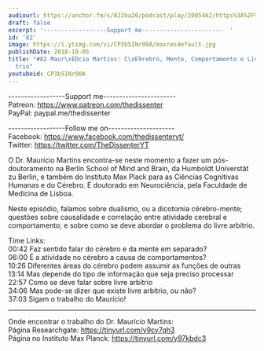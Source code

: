 ```yaml
---
audiourl: https://anchor.fm/s/822ba20/podcast/play/2005462/https%3A%2F%2Fd3ctxlq1ktw2nl.cloudfront.net%2Fproduction%2F2018-11-30%2F7706573-48000-2-37df4fe3815c.mp3
draft: false
excerpt: '------------------Support me-----------------------  '
id: '82'
image: https://i.ytimg.com/vi/CP3b5INr00A/maxresdefault.jpg
publishDate: 2018-10-05
title: "#82 Maur\xEDcio Martins: C\xE9rebro, Mente, Comportamento e Livre Arb\xED\
  trio"
youtubeid: CP3b5INr00A
---
```

<div class="timelinks">

------------------Support me-----------------------  
Patreon: https://www.patreon.com/thedissenter  
PayPal: paypal.me/thedissenter

------------------Follow me on---------------------  
Facebook: https://www.facebook.com/thedissenteryt/  
Twitter: https://twitter.com/TheDissenterYT

O Dr. Maurício Martins encontra-se neste momento a fazer um pós-doutoramento na Berlin School of Mind and Brain, da Humboldt Universtät zu Berlin, e também do Instituto Max Plack para as Ciências Cognitivas Humanas e do Cérebro. É doutorado em Neurociência, pela Faculdade de Medicina de Lisboa.

Neste episódio, falamos sobre dualismo, ou a dicotomia cérebro-mente; questões sobre causalidade e correlação entre atividade cerebral e comportamento; e sobre como se deve abordar o problema do livre arbítrio.

Time Links:  
<time>00:42</time> Faz sentido falar do cérebro e da mente em separado?   
<time>06:00</time> É a atividade no cérebro a causa de comportamentos?      
<time>10:26</time> Diferentes áreas do cérebro podem assumir as funções de outras  
<time>13:14</time> Mas depende do tipo de informação que seja preciso processar  
<time>22:57</time> Como se deve falar sobre livre arbítrio  
<time>34:06</time> Mas pode-se dizer que existe livre arbítrio, ou não?  
<time>37:03</time> Sigam o trabalho do Maurício!

---

Onde encontrar o trabalho do Dr. Maurício Martins:  
Página Researchgate: https://tinyurl.com/y9cy7qh3  
Página no Instituto Max Planck: https://tinyurl.com/y97kbdc3
</div>

